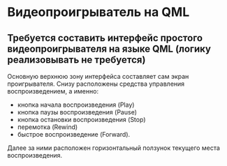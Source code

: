 # Видеопроигрыватель на QML

## Требуется составить интерфейс простого видеопроигрывателя на языке QML (логику реализовывать не требуется)

Основную верхнюю зону интерфейса составляет сам экран проигрывателя. 
Снизу расположены средства управления воспроизведением, а именно: 
- кнопка начала воспроизведения (Play)
- кнопка паузы воспроизведения (Pause)
- кнопка остановки воспроизведения (Stop)
- перемотка (Rewind)
- быстрое воспроизведение (Forward). 

Далее за ними расположен горизонтальный ползунок текущего места воспроизведения.
